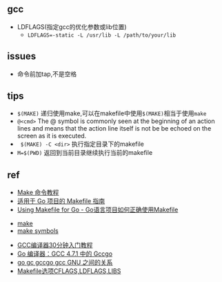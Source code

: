 
## gcc

+ LDFLAGS(指定gcc的优化参数或lib位置)
    + `LDFLAGS=-static -L /usr/lib -L /path/to/your/lib`

## issues

+ 命令前加tap,不是空格

## tips

+ `$(MAKE)` 递归使用make,可以在makefile中使用`$(MAKE)`相当于使用`make`
+ `@<cmd>` The @ symbol is commonly seen at the beginning of an action lines and means that the action line itself is not be be echoed on the screen as it is executed.
+ ` $(MAKE) -C <dir>` 执行指定目录下的makefile
+ `M=$(PWD)` 返回到当前目录继续执行当前的makefile

## ref
+ [Make 命令教程](http://www.ruanyifeng.com/blog/2015/02/make.html)
+ [适用于 Go 项目的 Makefile 指南](https://juejin.im/post/6844903806971412494)
+ [Using Makefile for Go - Go语言项目如何正确使用Makefile](https://colynn.github.io/2020-03-03-using_makefile/)

<!-- make -->
+ [make](https://web.mit.edu/gnu/doc/html/make_5.html)
+ [make symbols](https://www.gnu.org/software/make/manual/html_node/Automatic-Variables.html#Automatic-Variables)


<!-- gcc -->
+ [GCC编译器30分钟入门教程](http://c.biancheng.net/gcc/)
+ [ Go 编译器：GCC 4.7.1 中的 Gccgo](https://learnku.com/docs/go-blog/gccgo-in-gcc-471/6569)
+ [go gc gccgo gcc GNU 之间的关系](https://www.jianshu.com/p/9bd145357533)
+ [Makefile选项CFLAGS,LDFLAGS,LIBS](https://blog.csdn.net/qq_15437629/article/details/85808229)